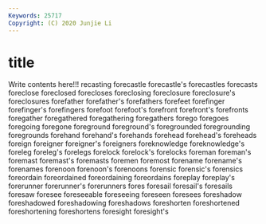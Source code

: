 ```yaml
---
Keywords: 25717
Copyright: (C) 2020 Junjie Li
---
```


# title

Write contents here!!!
recasting 
forecastle
forecastle's 
forecastles 
forecasts 
foreclose 
foreclosed 
forecloses 
foreclosing 
foreclosure 
foreclosure's 
foreclosures
forefather 
forefather's 
forefathers 
forefeet 
forefinger 
forefinger's 
forefingers 
forefoot 
forefoot's 
forefront
forefront's 
forefronts 
foregather 
foregathered 
foregathering 
foregathers 
forego 
foregoes 
foregoing 
foregone
foreground 
foreground's 
foregrounded 
foregrounding 
foregrounds 
forehand 
forehand's 
forehands 
forehead 
forehead's
foreheads 
foreign 
foreigner 
foreigner's 
foreigners 
foreknowledge 
foreknowledge's 
foreleg 
foreleg's 
forelegs
forelock 
forelock's 
forelocks 
foreman 
foreman's 
foremast 
foremast's 
foremasts 
foremen 
foremost
forename 
forename's 
forenames 
forenoon 
forenoon's 
forenoons 
forensic 
forensic's 
forensics 
foreordain
foreordained 
foreordaining 
foreordains 
foreplay 
foreplay's 
forerunner 
forerunner's 
forerunners 
fores 
foresail
foresail's 
foresails 
foresaw 
foresee 
foreseeable 
foreseeing 
foreseen 
foresees 
foreshadow 
foreshadowed
foreshadowing 
foreshadows 
foreshorten 
foreshortened 
foreshortening 
foreshortens 
foresight 
foresight's 
